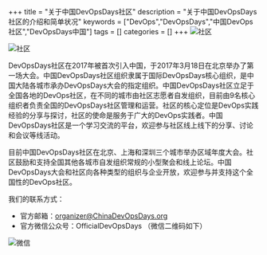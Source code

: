 +++
title = "关于中国DevOpsDays社区"
description = "关于中国DevOpsDays社区的介绍和简单状况"
keywords = ["DevOps","DevOpsDays","中国DevOps社区","DevOpsDays中国"]
tags = []
categories = []
+++
![社区](/img/about-h.png)

![社区](/old/logo-1.png) 

DevOpsDays社区在2017年被首次引入中国，于2017年3月18日在北京举办了第一场大会。中国DevOpsDays社区组织隶属于国际DevOpsDays核心组织，是中国大陆各城市承办DevOpsDays大会的指定组织。中国DevOpsDays社区立足于全国各地的DevOps社区，在不同的城市由社区志愿者自发组织，目前由9名核心组织者负责全国的DevOpsDays社区管理和运营。社区的核心定位是DevOps实践经验的分享与探讨，社区的使命是服务于广大的DevOps实践者。中国DevOpsDays社区是一个学习交流的平台，欢迎参与社区线上线下的分享、讨论和会议等线活动。

 目前中国DevOpsDays社区在北京、上海和深圳三个城市举办区域年度大会。社区鼓励和支持全国其他各城市自发组织常规的小型聚会和线上论坛。中国DevOpsDays大会和社区向各种类型的组织与企业开放，欢迎参与并支持这个全国性的DevOps社区。

 我们的联系方式：

* 官方邮箱：organizer@ChinaDevOpsDays.org
* 官方微信公众号：OfficialDevOpsDays （微信二维码如下）


![微信](/old/days-weichat-logo-foot.jpg) 

